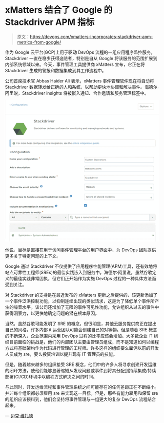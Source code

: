 # xMatters 结合了 Google 的 Stackdriver APM 指标

> 原文：<https://devops.com/xmatters-incorporates-stackdriver-apm-metrics-from-google/>

作为 Google 云平台(GCP)上用于驱动 DevOps 流程的一组应用程序监控服务，Stackdriver 一直在稳步获得追随者，特别是自从 Google 将该服务的范围扩展到内部系统领域以来。今天，事件管理工具提供商 xMatters 宣布，它正在将 Stackdriver 生成的警报和数据集成到其工作流程中。

公司首席技术官 Abbas Haider Ali 表示，xMatters 事件管理软件现在将自动将 Stackdriver 数据转发给正确的人和系统，以帮助更快地协调和解决事件。海德尔·阿里说，Stackdriver insights 将被嵌入通知、合作邀请和服务管理标签中。

![](img/066b3b6aeae2d8a6ebfda19f176ec1f3.png)

他说，目标是直接在用于访问事件管理平台的用户界面中，为 DevOps 团队提供更多关于特定问题的上下文。

Google 通过 Stackdriver 不仅提供了应用程序性能管理(APM)工具，还有效地将站点可靠性工程师(SREs)的最佳实践嵌入到服务中。海德尔·阿里说，虽然谷歌定义的最佳实践非常固执，但它们正开始作为实施 DevOps 过程的一种具体方法而受到关注。

对 Stackdriver 的支持是在最近发布的 xMatters 更新之后提供的，该更新添加了一个事件泛洪控制功能，以抑制连续出现的类似请求，这是为了降低单个事件所产生的噪音水平。该公司还增加了无限的事件可见性功能，允许组织从过去的事件中获得洞察力，以更快地确定问题的潜在根本原因。

当然，虽然谷歌可能发明了 SRE 的概念，但很明显，其他云服务提供商正在提出自己的风格，许多内部 it 运营团队可能会创建自己的对等物。但是随着 SRE 概念的不断深入，企业范围内采用 DevOps 过程的比率应该会增加。大多数企业 IT 组织目前面临的挑战是，他们的内部团队主要由管理员组成，而不是知道如何以编程方式将基础架构作为代码进行管理的工程师。许多这样的组织要么雇佣以前的开发人员成为 sre，要么投资培训以提升现有 IT 管理员的技能。

但是，随着越来越多的组织接受 SRE 概念，他们中的许多人将寻求创建开发运维的闭环方法，使他们能够显著缩短从发现问题或事件到将其分配到持续集成/持续部署(CI/CD)环境中以编程方式解决之间的时间。

与此同时，开发运维流程和事件管理系统之间可能存在的任何差距正在不断缩小。并非每个组织都必须雇用 sre 来实现这一目标。但是，那些有能力雇用和保留 sre 的组织应该预料到，他们会坚持将事件管理与一组更大的复杂 DevOps 流程结合起来。

— [迈克·维扎德](https://devops.com/author/mike-vizard/)